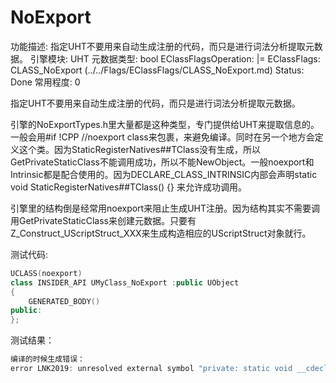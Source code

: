 # NoExport

功能描述: 指定UHT不要用来自动生成注册的代码，而只是进行词法分析提取元数据。
引擎模块: UHT
元数据类型: bool
EClassFlagsOperation: |=
EClassFlags: CLASS_NoExport (../../Flags/EClassFlags/CLASS_NoExport.md)
Status: Done
常用程度: 0

指定UHT不要用来自动生成注册的代码，而只是进行词法分析提取元数据。

引擎的NoExportTypes.h里大量都是这种类型，专门提供给UHT来提取信息的。一般会用#if !CPP //noexport class来包裹，来避免编译。同时在另一个地方会定义这个类。因为StaticRegisterNatives##TClass没有生成，所以GetPrivateStaticClass不能调用成功，所以不能NewObject。一般noexport和Intrinsic都是配合使用的。因为DECLARE_CLASS_INTRINSIC内部会声明static void StaticRegisterNatives##TClass() {} 来允许成功调用。

引擎里的结构倒是经常用noexport来阻止生成UHT注册。因为结构其实不需要调用GetPrivateStaticClass来创建元数据。只要有Z_Construct_UScriptStruct_XXX来生成构造相应的UScriptStruct对象就行。

测试代码:

```cpp
UCLASS(noexport)
class INSIDER_API UMyClass_NoExport :public UObject
{
	GENERATED_BODY()
public:
};
```

测试结果：

```cpp
编译的时候生成错误：
error LNK2019: unresolved external symbol "private: static void __cdecl UMyClass_NoExport::StaticRegisterNativesUMyClass_NoExport(void)" (?StaticRegisterNativesUMyClass_NoExport@UMyClass_NoExport@@CAXXZ) referenced in function "private: static class UClass * __cdecl UMyClass_NoExport::GetPrivateStaticClass(void)" (?GetPrivateStaticClass@UMyClass_NoExport@@CAPEAVUClass@@XZ)
```